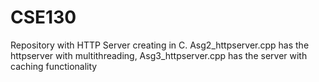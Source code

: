 # CSE130

Repository with HTTP Server creating in C. Asg2_httpserver.cpp has the httpserver with multithreading, Asg3_httpserver.cpp has the server with caching functionality
